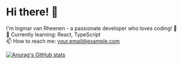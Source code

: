 # Hi there! 👋  
I'm Ingmar van Rheenen - a passionate developer who loves coding! 🚀  
🌱 Currently learning: React, TypeScript  
📫 How to reach me: your.email@example.com  

[![Anurag's GitHub stats](https://github-readme-stats.vercel.app/api?username=RoyaleSnaaier)](https://github.com/anuraghazra/github-readme-stats)

<!--
**RoyaleSnaaier/RoyaleSnaaier** is a ✨ _special_ ✨ repository because its `README.md` (this file) appears on your GitHub profile.

Here are some ideas to get you started:

- 🔭 I’m currently working on ...
- 🌱 I’m currently learning ...
- 👯 I’m looking to collaborate on ...
- 🤔 I’m looking for help with ...
- 💬 Ask me about ...
- 📫 How to reach me: ...
- 😄 Pronouns: ...
- ⚡ Fun fact: ...
-->
